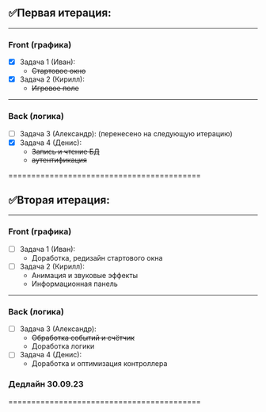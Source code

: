 ## ✅Первая итерация:

------------------------------------------
### Front (графика)
- [x] Задача 1 (Иван):  
    - ~~Стартовое окно~~ 
- [x] Задача 2 (Кирилл):  
    - ~~Игровое поле~~
------------------------------------------
### Back (логика)
- [ ] Задача 3 (Александр): 
    (перенесено на следующую итерацию)
- [x] Задача 4 (Денис): 
    - ~~Запись и чтение БД~~
    - ~~аутентификация~~

==========================================

## ✅Вторая итерация:

------------------------------------------
### Front (графика)
- [ ] Задача 1 (Иван):  
    - Доработка, редизайн стартового окна
- [ ] Задача 2 (Кирилл):  
    - Анимация и звуковые эффекты
    - Информационная панель
------------------------------------------
### Back (логика)
- [ ] Задача 3 (Александр): 
    - ~~Обработка событий и счётчик~~
    - Доработка логики
- [ ] Задача 4 (Денис): 
    - Доработка и оптимизация контроллера

### Дедлайн 30.09.23
==========================================
